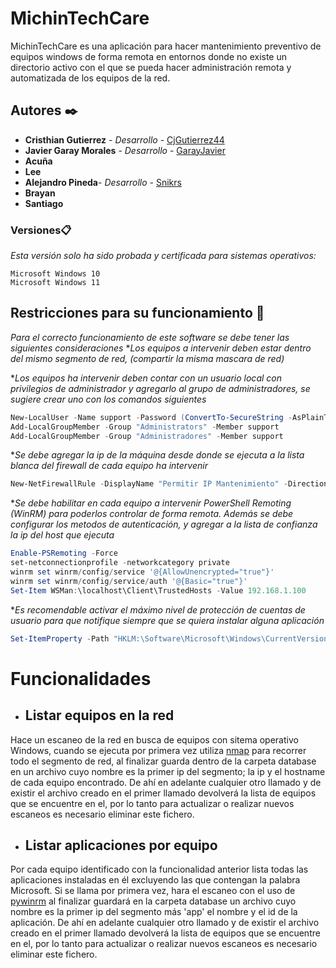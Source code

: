 # MichinTechCare 

MichinTechCare es una aplicación para hacer mantenimiento preventivo de equipos windows de forma remota en entornos donde no existe un directorio activo con el que se pueda hacer administración remota y automatizada de los equipos de la red.
## Autores ✒️
* **Cristhian Gutierrez** - *Desarrollo* - [CjGutierrez44](https://github.com/cjgutierrez44)
* **Javier Garay Morales** - *Desarrollo* - [GarayJavier](https://github.com/GarayJavier)
* **Acuña**
* **Lee**
* **Alejandro Pineda**- *Desarrollo* - [Snikrs](https://github.com/snikrs)
* **Brayan**
* **Santiago**
### Versiones📋
_Esta versión solo ha sido probada y certificada para sistemas operativos:_

```
Microsoft Windows 10
Microsoft Windows 11
```

## Restricciones para su funcionamiento 🚀
_Para el correcto funcionamiento de este software se debe tener las siguientes consideraciones_
*_Los equipos a intervenir deben estar dentro del mismo segmento de red, (compartir la misma mascara de red)_

*_Los equipos ha intervenir deben contar con un usuario local con privilegios de administrador y agregarlo al grupo de administradores, se sugiere crear uno con los comandos siguientes_
```PowerShell
New-LocalUser -Name support -Password (ConvertTo-SecureString -AsPlainText "supportpassword" -Force) -AccountNeverExpires -UserMayNotChangePassword -PasswordNeverExpires
Add-LocalGroupMember -Group "Administrators" -Member support
Add-LocalGroupMember -Group "Administradores" -Member support
```

*_Se debe agregar la ip de la máquina desde donde se ejecuta a la lista blanca del firewall de cada equipo ha intervenir_
```PowerShell
New-NetFirewallRule -DisplayName "Permitir IP Mantenimiento" -Direction Inbound -Action Allow -Protocol Any -RemoteAddress 192.168.1.100
```
*_Se debe habilitar en cada equipo a intervenir PowerShell Remoting (WinRM) para poderlos controlar de forma remota._
_Además se debe configurar los metodos de autenticación, y agregar a la lista de confianza la ip del host que ejecuta_
```PowerShell
Enable-PSRemoting -Force
set-netconnectionprofile -networkcategory private
winrm set winrm/config/service '@{AllowUnencrypted="true"}'
winrm set winrm/config/service/auth '@{Basic="true"}'
Set-Item WSMan:\localhost\Client\TrustedHosts -Value 192.168.1.100
```
*_Es recomendable activar el máximo nivel de protección de cuentas de usuario para que notifique siempre que se quiera instalar alguna aplicación_
```PowerShell
Set-ItemProperty -Path "HKLM:\Software\Microsoft\Windows\CurrentVersion\Policies\System" -Name "ConsentPromptBehaviorAdmin" -Value 2
```
# Funcionalidades

+ ## Listar equipos en la red

Hace un escaneo de la red en busca de equipos con sitema operativo Windows, cuando se ejecuta por primera vez utiliza [nmap](https://pypi.org/project/python-nmap/) para recorrer todo el segmento de red, al finalizar guarda dentro de la carpeta database en un archivo cuyo nombre es la primer ip del segmento; la ip y el hostname de cada equipo encontrado. De ahí en adelante cualquier otro llamado y de existir el archivo creado en el primer llamado devolverá la lista de equipos que se encuentre en el, por lo tanto para actualizar o realizar nuevos escaneos es necesario eliminar este fichero.

+ ## Listar aplicaciones por equipo

Por cada equipo identificado con la funcionalidad anterior lista todas las aplicaciones instaladas en él excluyendo las que contengan la palabra Microsoft. Si se llama por primera vez, hara el escaneo con el uso de [pywinrm](https://pypi.org/project/pywinrm/) al finalizar guardará en la carpeta database un archivo cuyo nombre es la primer ip del segmento más 'app' el nombre y el id de la aplicación. De ahí en adelante cualquier otro llamado y de existir el archivo creado en el primer llamado devolverá la lista de equipos que se encuentre en el, por lo tanto para actualizar o realizar nuevos escaneos es necesario eliminar este fichero.
